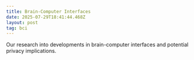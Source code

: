 ```yaml
---
title: Brain-Computer Interfaces
date: 2025-07-29T18:41:44.468Z
layout: post
tag: bci
---
```

Our research into developments in brain-computer interfaces and potential privacy implications.